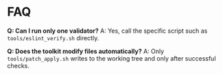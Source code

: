 # FAQ

**Q: Can I run only one validator?**
A: Yes, call the specific script such as `tools/eslint_verify.sh` directly.

**Q: Does the toolkit modify files automatically?**
A: Only `tools/patch_apply.sh` writes to the working tree and only after successful checks.

